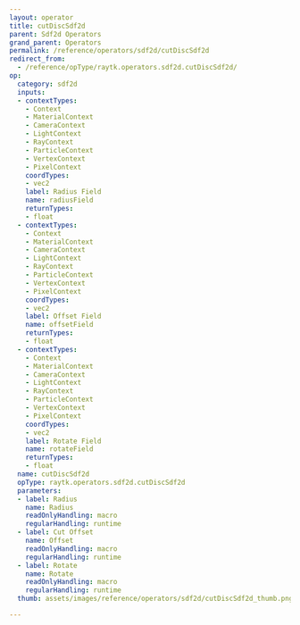```yaml
---
layout: operator
title: cutDiscSdf2d
parent: Sdf2d Operators
grand_parent: Operators
permalink: /reference/operators/sdf2d/cutDiscSdf2d
redirect_from:
  - /reference/opType/raytk.operators.sdf2d.cutDiscSdf2d/
op:
  category: sdf2d
  inputs:
  - contextTypes:
    - Context
    - MaterialContext
    - CameraContext
    - LightContext
    - RayContext
    - ParticleContext
    - VertexContext
    - PixelContext
    coordTypes:
    - vec2
    label: Radius Field
    name: radiusField
    returnTypes:
    - float
  - contextTypes:
    - Context
    - MaterialContext
    - CameraContext
    - LightContext
    - RayContext
    - ParticleContext
    - VertexContext
    - PixelContext
    coordTypes:
    - vec2
    label: Offset Field
    name: offsetField
    returnTypes:
    - float
  - contextTypes:
    - Context
    - MaterialContext
    - CameraContext
    - LightContext
    - RayContext
    - ParticleContext
    - VertexContext
    - PixelContext
    coordTypes:
    - vec2
    label: Rotate Field
    name: rotateField
    returnTypes:
    - float
  name: cutDiscSdf2d
  opType: raytk.operators.sdf2d.cutDiscSdf2d
  parameters:
  - label: Radius
    name: Radius
    readOnlyHandling: macro
    regularHandling: runtime
  - label: Cut Offset
    name: Offset
    readOnlyHandling: macro
    regularHandling: runtime
  - label: Rotate
    name: Rotate
    readOnlyHandling: macro
    regularHandling: runtime
  thumb: assets/images/reference/operators/sdf2d/cutDiscSdf2d_thumb.png

---
```

